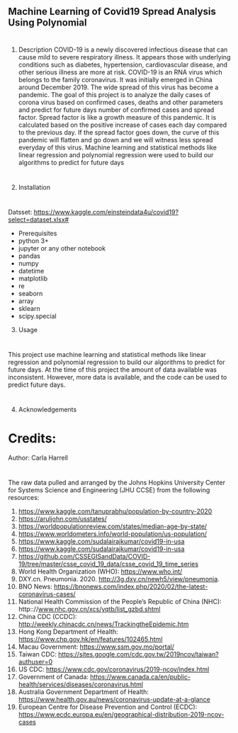## Machine Learning of Covid19 Spread Analysis Using Polynomial 
#
1) Description
COVID-19 is a newly discovered infectious disease that can cause mild to severe respiratory illness.  It appears those with underlying conditions such as diabetes, hypertension, cardiovascular disease, and other serious illness are more at risk.  COVID-19 is an RNA virus which belongs to the family coronavirus.  It was initially emerged in China around December 2019.  The wide spread of this virus has become a pandemic. The goal of this project is to analyze the daily cases of corona virus based on confirmed cases, deaths and other parameters and predict for future days number of confirmed cases and spread factor. Spread factor is like a growth measure of this pandemic. It is calculated based on the positive increase of cases each day compared to the previous day. If the spread factor goes down, the curve of this pandemic will flatten and go down and we will witness less spread everyday of this virus. Machine learning and statistical methods like linear regression and polynomial regression were used to build our algorithms to predict for future days
#
2)  Installation
#
Datsset:  https://www.kaggle.com/einsteindata4u/covid19?select=dataset.xlsx#
- Prerequisites
 - python 3+ 
 - jupyter or any other notebook
 - pandas
 - numpy
 - datetime
 - matplotlib
 - re
 - seaborn
 - array
 - sklearn
 - scipy.special

3) Usage
#
This project use machine learning and statistical methods like linear regression and polynomial regression to build our algorithms to predict for future days.  At the time of this project the amount of data available was inconsistent.  However, more data is available, and the code 
can be used to predict future days.
#
4) Acknowledgements
# Credits:
Author:  Carla Harrell
#
The raw data pulled and arranged by the Johns Hopkins University Center for Systems Science and Engineering (JHU CCSE) from the following resources:
1.	https://www.kaggle.com/tanuprabhu/population-by-country-2020
2.	https://aruljohn.com/usstates/
3.	https://worldpopulationreview.com/states/median-age-by-state/
4.	https://www.worldometers.info/world-population/us-population/
5.	https://www.kaggle.com/sudalairajkumar/covid19-in-usa
6.	https://www.kaggle.com/sudalairajkumar/covid19-in-usa
7.	https://github.com/CSSEGISandData/COVID-19/tree/master/csse_covid_19_data/csse_covid_19_time_series
8.	World Health Organization (WHO): https://www.who.int/
9.	DXY.cn. Pneumonia. 2020. http://3g.dxy.cn/newh5/view/pneumonia.
10.	BNO News: https://bnonews.com/index.php/2020/02/the-latest-coronavirus-cases/
11.	National Health Commission of the People’s Republic of China (NHC): http:://www.nhc.gov.cn/xcs/yqtb/list_gzbd.shtml
12.	China CDC (CCDC): http://weekly.chinacdc.cn/news/TrackingtheEpidemic.htm
13.	Hong Kong Department of Health: https://www.chp.gov.hk/en/features/102465.html
14.	Macau Government: https://www.ssm.gov.mo/portal/
15.	Taiwan CDC: https://sites.google.com/cdc.gov.tw/2019ncov/taiwan?authuser=0
16.	US CDC: https://www.cdc.gov/coronavirus/2019-ncov/index.html
17.	Government of Canada: https://www.canada.ca/en/public-health/services/diseases/coronavirus.html
18.	Australia Government Department of Health: https://www.health.gov.au/news/coronavirus-update-at-a-glance
19.	European Centre for Disease Prevention and Control (ECDC): https://www.ecdc.europa.eu/en/geographical-distribution-2019-ncov-cases
#
